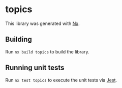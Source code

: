 # topics

This library was generated with [Nx](https://nx.dev).

## Building

Run `nx build topics` to build the library.

## Running unit tests

Run `nx test topics` to execute the unit tests via [Jest](https://jestjs.io).
